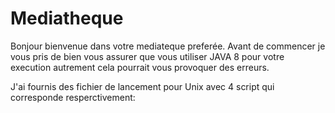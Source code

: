 # Mediatheque
Bonjour bienvenue dans votre mediateque preferée.
Avant de commencer je vous pris de bien vous assurer que vous utiliser JAVA 8 pour votre execution autrement cela pourrait vous provoquer des erreurs.

J'ai fournis des fichier de lancement pour Unix avec 4 script qui corresponde resperctivement:

